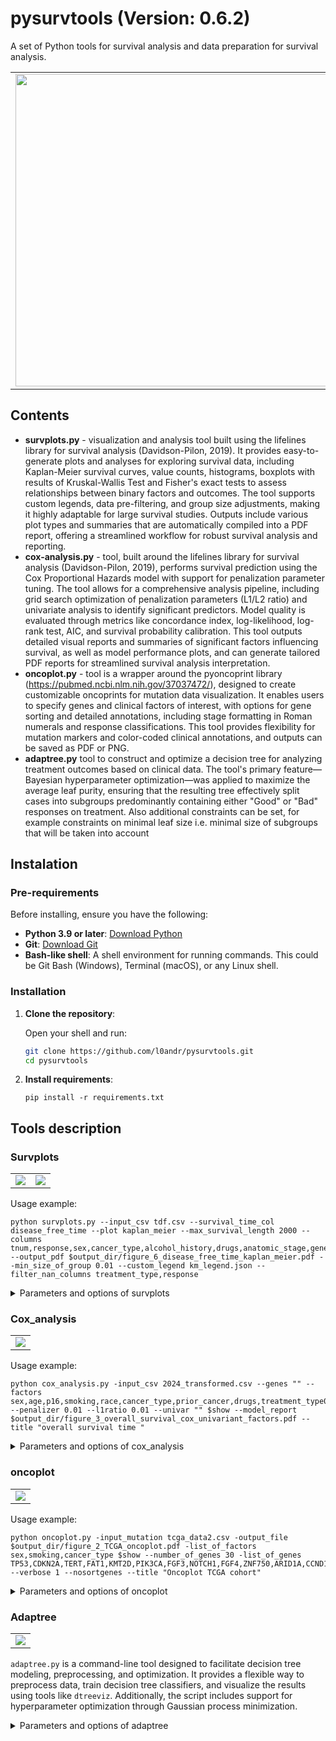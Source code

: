 # pysurvtools (Version: 0.6.2)
A set of Python tools for survival analysis and data preparation for survival analysis.
<table>
   <tr>
      <td>
         <img src= "img/intro_img.png" width="500" align=center>
      </td>
   </tr>
</table>

## Contents

* <b>survplots.py</b> - visualization and analysis tool built using the lifelines library for survival analysis (Davidson-Pilon, 2019). It provides easy-to-generate plots and analyses for exploring survival data, including Kaplan-Meier survival curves, value counts, histograms, boxplots with results of Kruskal-Wallis Test and Fisher's exact tests to assess relationships between binary factors and outcomes. The tool supports custom legends, data pre-filtering, and group size adjustments, making it highly adaptable for large survival studies. Outputs include various plot types and summaries that are automatically compiled into a PDF report, offering a streamlined workflow for robust survival analysis and reporting. <br>
* <b>cox-analysis.py</b> - tool, built around the lifelines library for survival analysis (Davidson-Pilon, 2019), performs survival prediction using the Cox Proportional Hazards model with support for penalization parameter tuning. The tool allows for a comprehensive analysis pipeline, including grid search optimization of penalization parameters (L1/L2 ratio) and univariate analysis to identify significant predictors. Model quality is evaluated through metrics like concordance index, log-likelihood, log-rank test, AIC, and survival probability calibration. This tool outputs detailed visual reports and summaries of significant factors influencing survival, as well as model performance plots, and can generate tailored PDF reports for streamlined survival analysis interpretation. <br>
* <b>oncoplot.py</b> -  tool is a wrapper around the pyoncoprint library (https://pubmed.ncbi.nlm.nih.gov/37037472/), designed to create customizable oncoprints for mutation data visualization. It enables users to specify genes and clinical factors of interest, with options for gene sorting and detailed annotations, including stage formatting in Roman numerals and response classifications. This tool provides flexibility for mutation markers and color-coded clinical annotations, and outputs can be saved as PDF or PNG.  <br>
* <b>adaptree.py</b> tool to construct and optimize a decision tree for analyzing treatment outcomes based on clinical data. The tool's primary feature—Bayesian hyperparameter optimization—was applied to maximize the average leaf purity, ensuring that the resulting tree effectively split cases into subgroups predominantly containing either "Good" or "Bad" responses on treatment. Also additional constraints can be set, for example constraints on minimal leaf size i.e. minimal size of subgroups that will be taken into account <br>
## Instalation

### Pre-requirements

Before installing, ensure you have the following:

- **Python 3.9 or later**: [Download Python](https://www.python.org/downloads/)
- **Git**: [Download Git](https://git-scm.com/downloads)
- **Bash-like shell**: A shell environment for running commands. This could be Git Bash (Windows), Terminal (macOS), or any Linux shell.

### Installation

1. **Clone the repository**:

   Open your shell and run:
   ```bash
   git clone https://github.com/l0andr/pysurvtools.git
   cd pysurvtools
   ```
2. **Install requirements**:

   ```  
   pip install -r requirements.txt
   ```
## Tools description

### Survplots

<table>
   <tr>
      <td>
         <img src= "img/survplots_exmp1.png" >
      </td>
      <td>
         <img src= "img/survplots_exmp2.png" >
      </td>
   </tr>
</table>

Usage example:
```
python survplots.py --input_csv tdf.csv --survival_time_col disease_free_time --plot kaplan_meier --max_survival_length 2000 --columns tnum,response,sex,cancer_type,alcohol_history,drugs,anatomic_stage,gene_FGF4,gene_CDKN2A,gene_MYL1,gene_ARID2 --output_pdf $output_dir/figure_6_disease_free_time_kaplan_meier.pdf --min_size_of_group 0.01 --custom_legend km_legend.json --filter_nan_columns treatment_type,response

```


<details>
     <summary>Parameters and options of survplots</summary>

| Option                   | Description                                                                                                                                                                         | Type     | Default Value       |
|--------------------------|-------------------------------------------------------------------------------------------------------------------------------------------------------------------------------------|----------|---------------------|
| `--input_csv`            | Path to the input CSV file containing survival data. This file should include relevant columns, such as patient IDs, event status, and survival time.                               | `str`    | **Required**        |
| `--output_pdf`           | Path to the output PDF file where all generated figures will be saved.                                                                                                             | `str`    | **Required**        |
| `--plot`                 | Type of plot to generate. Options include: `kaplan_meier`, `pieplots`, `floathistograms`, `valuecounts`, and `fisher_exact_test`.                                                  | `str`    | `"kaplan_meier"`    |
| `--status_col`           | Column name for the event status indicator (e.g., whether an event, such as death or relapse, has occurred).                                                                       | `str`    | `"status"`          |
| `--survival_time_col`    | Column name for survival time, usually recorded in days.                                                                                                                           | `str`    | `"survival_in_days"`|
| `--patient_id_col`       | Column name for patient IDs, useful for linking observations.                                                                                                                      | `str`    | `"patient_id"`      |
| `--columns`              | One or more specific columns to include in the plot. Separate multiple columns with commas. Supports wildcard `*` at the end to include columns starting with a specific prefix. | `str`    | `""`                |
| `--min_size_of_group`    | Minimum group size for Kaplan-Meier plots, defined as a fraction of all cases. Helps exclude small groups from analysis.                                                            | `float`  | `0.07`              |
| `--max_amount_of_groups` | Maximum number of groups per factor to display. Ensures the plot remains readable by limiting the number of groups.                                                                 | `int`    | `10`                |
| `--max_survival_length`  | Maximum time interval (in days) to consider for Kaplan-Meier plots. Any survival times beyond this will be truncated to the specified length.                                      | `float`  | `1825` (5 years)    |
| `--show`                 | If set, displays plots interactively in addition to saving them to the PDF.                                                                                                        | `flag`   | `False`             |
| `--verbose`              | Verbose level for logging output, where `0` is silent and higher numbers increase the level of detail.                                                                             | `int`    | `1`                 |
| `--custom_legend`        | Path to a JSON file containing custom legends for Kaplan-Meier plot labels. The JSON format should define group labels for each column used in the plot.                           | `str`    | `None`              |
| `--filter_nan_columns`   | Comma-separated list of columns in which NaN values will be filtered out. This helps ensure that missing data in these columns does not interfere with plotting.                   | `str`    | `""`                |
| `--title`                | Title for the plot, which will appear in the output figures.                                                                                                                       | `str`    | `""`                |

#### Plot Types

SurvPlots supports a variety of plot types, each tailored for different aspects of survival data visualization:

1. **Kaplan-Meier Plot (`kaplan_meier`)**  
   Generates Kaplan-Meier survival curves for specified groups, useful for comparing survival distributions across categories or treatment groups. This plot type supports grouping by categorical variables and allows custom legends to clarify group labels.

2. **Pie Charts (`pieplots`)**  
   Creates pie charts for categorical variables, providing an intuitive visualization of the distribution across categories. This plot is helpful for understanding the proportion of different categories within the dataset.

3. **Histograms (`floathistograms`)**  
   Plots histograms for continuous (float) variables, displaying their distribution across bins. Median values are annotated in each plot to provide a summary of the central tendency.

4. **Value Counts (`valuecounts`)**  
   Produces bar plots showing the count of each unique value in the specified columns, with percentages labeled on the bars. This plot is ideal for categorical variables, offering a clear representation of the frequency distribution.

5. **Fisher’s Exact Test (`fisher_exact_test`)**  
   Conducts Fisher’s exact test on specified binary factors and outputs a scatter plot with odds ratios and p-values. Significant associations are highlighted, with p-values and odds ratios clearly labeled, aiding in the identification of potentially important relationships between factors.

6. **Kruskal-Wallis Test (`kruskal_wallis_test`)**                                                                                                                                                                                                              
   The Kruskal-Wallis test is a non-parametric method used to determine if there are statistically significant differences between three or more groups. the plot_kruskal_wallis_boxplot
function generates boxplots for comparing multiple groups based on a continuous variable. It calculates the Kruskal-Wallis H test statistic and displays the p-value on the plot. This test helps in assessing whether there are 
significant differences in the distribution of a continuous variable across different categories or groups, providing insights into potential relationships or patterns within the data.
---
</details>

### Cox_analysis

<table>
   <tr>
      <td>
         <img src= "img/cox_analysis_exmp1.png" >
      </td>
   </tr>
</table>

Usage example:
```
python cox_analysis.py -input_csv 2024_transformed.csv --genes "" --factors sex,age,p16,smoking,race,cancer_type,prior_cancer,drugs,treatment_type0,total_mutations,anatomic_stage,msi_status,tmb_level,lvi,pni,smoking_packs,pdl1_category,response_0,alcohol_history --penalizer 0.01 --l1ratio 0.01 --univar "" $show --model_report $output_dir/figure_3_overall_survival_cox_univariant_factors.pdf --title "overall survival time "
```


<details>
     <summary>Parameters and options of cox_analysis</summary>

| Option                   | Description                                                                                                                                                                       | Type     | Default Value         |
|--------------------------|-----------------------------------------------------------------------------------------------------------------------------------------------------------------------------------|----------|-----------------------|
| `-input_csv`             | Path to the input CSV file containing survival data. This file should include columns like patient IDs, event status, survival time, and relevant covariates.                     | `str`    | **Required**          |
| `--min_cases`            | Minimum number of cases required for mutation columns. Genes with fewer cases are excluded from the analysis.                                                                     | `int`    | `3`                   |
| `--genes`                | Comma-separated list of genes of interest for the analysis.                                                                                                                       | `str`    | `None`                |
| `--factors`              | Comma-separated list of additional factors of interest to be included in the model.                                                                                               | `str`    | `None`                |
| `--status_col`           | Column name representing the event status (e.g., death or relapse).                                                                                                              | `str`    | `"status"`            |
| `--survival_time_col`    | Column name representing survival time, typically recorded in days.                                                                                                              | `str`    | `"survival_in_days"`  |
| `--patient_id_col`       | Column name for patient IDs to ensure observations are properly tracked.                                                                                                          | `str`    | `"patient_id"`        |
| `--calib_t0`             | Time used for model calibration in survival probability calculations.                                                                                                             | `int`    | `1900`                |
| `--l1ratio`              | Ratio of L1 regularization in the Cox model’s penalty. If negative, a grid search is performed to optimize this value.                                                            | `float`  | `-1`                  |
| `--penalizer`            | Penalization parameter for the Cox model optimizer. If negative, a grid search is performed to find the optimal value.                                                            | `float`  | `-1`                  |
| `--opt_report`           | Path for saving the optimization report PDF, detailing results from grid search and parameter tuning.                                                                             | `str`    | `"cox_optim_report.pdf"` |
| `--model_report`         | Path for saving the model report PDF, including model summary and statistical tests.                                                                                              | `str`    | `"cox_model_report.pdf"`  |
| `--univar`               | If set, performs univariate analysis on specified factors, varying each factor in isolation.                                                                                      | `str`    | `None`                |
| `--verbose`              | Verbose level for logging output, where `0` is silent and higher numbers increase the level of detail.                                                                            | `int`    | `1`                   |
| `--show`                 | If set, displays plots interactively in addition to saving them to the PDF.                                                                                                       | `flag`   | `False`               |
| `--plot_outcome`         | If set, generates and displays plots of partial effects on the outcome.                                                                                                          | `flag`   | `False`               |
| `--filter_nan`           | If set, removes rows with NaN values across gene and factor columns.                                                                                                              | `flag`   | `False`               |
| `--filter_nan_columns`   | Comma-separated list of columns to filter out NaN values from, ensuring completeness in specific variables.                                                                      | `str`    | `""`                  |
| `--title`                | Title for the plot, which will appear in the output figures.                                                                                                                      | `str`    | `""`                  |

#### Cox-Analysis Plot Types and Outputs

The **Cox-Analysis** tool, built around the **lifelines** library for survival analysis ([Davidson-Pilon, 2019](https://doi.org/10.21105/joss.01317)), supports various plots and statistical summaries for analyzing survival data:

1. **Univariate Analysis Plot**  
   Conducts univariate Cox regression for each specified factor individually, allowing visualization of the hazard ratios and confidence intervals. This plot highlights factors with significant effects on survival, helping to identify potential predictors for further analysis.

2. **Grid Search Optimization Heatmaps**  
   When L1 ratio and penalizer values are set to `-1`, the tool performs a grid search and generates heatmaps of model performance metrics (e.g., concordance index, log-likelihood) across different parameter combinations. These plots provide insights into optimal penalization settings for the Cox model.

3. **Model Summary and Tree Plot**  
   Once the model is fit, the tool generates a forest plot of significant factors with hazard ratios and confidence intervals. This summary plot visually conveys the risk associated with each factor, aiding in the interpretation of multivariate results.
 
</details>        

### oncoplot

<table>
   <tr>
      <td>
         <img src= "img/oncoplot_exmp1.png" >
      </td>
   </tr>
</table>

Usage example:
```
python oncoplot.py -input_mutation tcga_data2.csv -output_file $output_dir/figure_2_TCGA_oncoplot.pdf -list_of_factors sex,smoking,cancer_type $show --number_of_genes 30 -list_of_genes TP53,CDKN2A,TERT,FAT1,KMT2D,PIK3CA,FGF3,NOTCH1,FGF4,ZNF750,ARID1A,CCND1,LRP1B,CDKN2B,EGFR,KMT2C,CASP8,NFE2L2,CYLD,FBXW7,FLCN,MTAP,MYL1,NOTCH3,SMAD4,SOX2,B2M,ARID2,ASXL1,CIC --verbose 1 --nosortgenes --title "Oncoplot TCGA cohort"
```
<details>
     <summary>Parameters and options of oncoplot</summary>

   ## pyoncoplot Tool Options

| Option               | Description                                                                                                                                                        | Type     | Default Value       |
|----------------------|--------------------------------------------------------------------------------------------------------------------------------------------------------------------|----------|---------------------|
| `-input_mutation`    | Path to the input file containing mutation data. This file should include columns like `patient_id` and columns for gene mutation statuses.                       | `str`    | **Required**        |
| `-output_file`       | Path to the output file where the oncoplot will be saved. Accepts `.pdf` or `.png` file formats.                                                                   | `str`    | **Required**        |
| `-list_of_factors`   | Comma-separated list of clinical or categorical factors to display as annotations above the oncoplot.                                                             | `str`    | **Required**        |
| `-list_of_genes`     | Comma-separated list of specific genes to display on the oncoplot. Only these genes will be included, if provided.                                                | `str`    | `""`                |
| `--nosortgenes`      | If set, disables sorting of genes on the plot. By default, genes are sorted by mutation frequency.                                                                | `flag`   | `False`             |
| `--show`             | If set, displays the oncoplot interactively in addition to saving it to a file.                                                                                   | `flag`   | `False`             |
| `--number_of_genes`  | Number of genes to display on the plot, selected based on mutation frequency if `-list_of_genes` is not specified.                                                | `int`    | `20`                |
| `--verbose`          | Verbose level for logging output, where `0` is silent and higher numbers increase the level of detail.                                                            | `int`    | `1`                 |
| `--title`            | Title for the oncoplot, which will appear at the top of the figure.                                                                                               | `str`    | `""`                |

## pyoncoplot Plot Features and Annotations

The **pyoncoplot** tool, based on the **pyoncoprint** library ([PubMed link](https://pubmed.ncbi.nlm.nih.gov/37037472/)), generates oncoprints for visualizing mutation data across patients and genes. It allows for customization and includes various options for annotations and formatting:

1. **Oncoplot Display of Mutation Types**  
   The oncoplot represents mutations across patients for each specified gene, with mutation types marked by distinct symbols. Genes with frequent mutations are highlighted by default. Users can also provide a specific list of genes for display, ensuring that only relevant genes are shown.

2. **Sorting and Selection of Genes**  
   Genes can be automatically sorted by mutation frequency, or users can disable sorting (`--nosortgenes`) to retain the order from the input file. Additionally, users can limit the number of genes displayed using `--number_of_genes`, helping to focus on the most impactful mutations.

3. **Clinical Annotations Above the Plot**  
   Clinical factors (e.g., stage, response) specified with `-list_of_factors` are added as annotations above the oncoplot. These annotations are color-coded based on unique values, with automatic replacement of values (e.g., stages represented as Roman numerals, response classifications) for easier interpretation.

4. **Color-Coded Legends for Annotations**  
   A color legend is automatically generated for each annotated factor, providing clarity on categories such as stages or treatment responses. The color maps are customizable and automatically adjust to fit unique values for each annotation.

5. **Output as PDF or PNG**  
   The oncoplot can be saved as a PDF (multi-page) or PNG (single image) file, making it easy to incorporate into reports or presentations. The tool also supports interactive viewing with `--show` for detailed examination.

</details>

### Adaptree


<table>
   <tr>
      <td>
         <img src= "img/deciontree_exmp.png" >
      </td>
   </tr>
</table>


`adaptree.py` is a command-line tool designed to facilitate decision tree modeling, preprocessing, and optimization. It provides a flexible way to preprocess data, train decision tree classifiers, and visualize the results using tools like `dtreeviz`. Additionally, the script includes support for hyperparameter optimization through Gaussian process minimization.

<details>
     <summary>Parameters and options of adaptree</summary>
   
#### Key Features
- **Data Preprocessing**:
  - Categorical variable renaming and one-hot encoding.
  - Automatic handling of missing values by median imputation.
  - Filtering rows based on NaN values in specified columns.
- **Model Training**:
  - Decision tree training with configurable hyperparameters like `max_depth`, `min_samples_leaf`, and `ccp_alpha`.
  - Supports loading and saving models in `.pickle` format.
- **Hyperparameter Optimization**:
  - Uses Bayesian optimization to find the best parameters for decision tree models.
- **Visualization**:
  - Creates decision tree visualizations using `plot_tree` or `dtreeviz`.

#### Usage Example
```bash
python adaptree.py -input_csv data.csv -ycolumn target_column --xcolumns feature1,feature2,feature3 --filter_nan_columns feature1 --output_model tree_model.pkl --verbose 2 --min_weight_fraction_leaf 0.02 --max_depth 10 --criteria entropy
```
| Option                     | Description                                                                                                            | Type     | Default Value       |
|----------------------------|------------------------------------------------------------------------------------------------------------------------|----------|---------------------|
| `-input_csv`               | Path to the input CSV file containing the dataset.                                                                    | `str`    | **Required**        |
| `--input_delimiter`        | Delimiter for the input file.                                                                                         | `str`    | `","`               |
| `-ycolumn`                 | Feature that should be predicted (target variable).                                                                   | `str`    | **Required**        |
| `--xcolumns`               | Comma-separated list of features to be used for splitting branches.                                                   | `str`    | `""`                |
| `--sort_columns`           | Columns for pre-sorting data before processing.                                                                       | `str`    | `""`                |
| `--unique_record`          | List of columns to identify unique records.                                                                           | `str`    | `""`                |
| `--model`                  | Path to a file containing the pre-trained model. If set, only plots will be created.                                  | `str`    | `""`                |
| `--random_seed`            | Random seed for model training.                                                                                       | `int`    | `None`              |
| `--verbose`                | Verbosity level for logging output.                                                                                   | `int`    | `2`                 |
| `--show`                   | If set, displays plots interactively.                                                                                 | `flag`   | `False`             |
| `--class_names`            | List of class names for visualization.                                                                                | `str`    | `""`                |
| `--output_model`           | File path to save the output model.                                                                                    | `str`    | `""`                |
| `--custom_legend`          | Path to a JSON file with custom legends for plots.                                                                    | `str`    | `None`              |
| `--min_weight_fraction_leaf` | Minimum weighted fraction of the sum total of weights required at a leaf node.                                       | `float`  | `None`              |
| `--min_samples_leaf`       | Minimum number of samples required at a leaf node.                                                                    | `int`    | `None`              |
| `--max_depth`              | Maximum depth of the decision tree.                                                                                   | `int`    | `None`              |
| `--ccp_alpha`              | Complexity parameter used for Minimal Cost-Complexity Pruning.                                                        | `float`  | `None`              |
| `--min_impurity_decrease`  | Minimum impurity decrease required for a node split.                                                                  | `float`  | `None`              |
| `--max_features`           | Number of features to consider for the best split.                                                                    | `int`    | `None`              |
| `--max_leaf_nodes`         | Maximum number of leaf nodes to grow in best-first fashion.                                                           | `int`    | `None`              |
| `--min_samples_split`      | Minimum number of samples required to split an internal node.                                                         | `int`    | `None`              |
| `--criteria`               | Function to measure the quality of a split (`gini` or `entropy`).                                                     | `str`    | `"gini"`            |
| `--plot_type`              | Type of plot to generate (`simple`, `simple_full`, or `dtreeviz`).                                                    | `str`    | `"simple"`          |
| `--tiff`                   | File name for the output plot in TIFF format.                                                                         | `str`    | `""`                |
| `--steps_of_optimization`  | Number of steps for hyperparameter optimization.                                                                      | `int`    | `20`                |
| `--filter_nan_columns`     | Comma-separated list of columns where NaN values will be detected and filtered.                                       | `str`    | `""`                |


#### Outputs
- Trained Model: Saved in .pickle format if specified via --output_model. <br>
- Visualizations: Decision tree visualizations, including dtreeviz for advanced graphics.<br>
- Optimization Summary: Outputs the best hyperparameters and their performance during optimization. <br>
</details>
